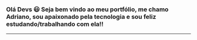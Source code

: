 
### Olá Devs 😃 Seja bem vindo ao meu portfólio, me chamo Adriano, sou apaixonado pela tecnologia e sou feliz estudando/trabalhando com ela!!
___________________________________________________________________________________________________________________________________________

